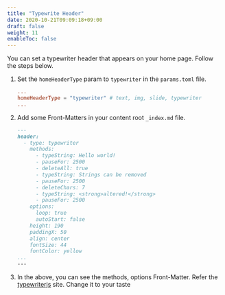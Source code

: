 ```yaml
---
title: "Typewrite Header"
date: 2020-10-21T09:09:18+09:00
draft: false
weight: 11
enableToc: false
---
```


You can set a typewriter header that appears on your home page. Follow the steps below.

1. Set the `homeHeaderType` param to `typewriter` in the `params.toml` file.
    ```params.toml
    ...
    homeHeaderType = "typewriter" # text, img, slide, typewriter
    ...
    ```
2. Add some Front-Matters in your content root `_index.md` file.
    ```_index.md
    ---
    header:
      - type: typewriter
        methods:
          - typeString: Hello world!
          - pauseFor: 2500
          - deleteAll: true
          - typeString: Strings can be removed
          - pauseFor: 2500
          - deleteChars: 7
          - typeString: <strong>altered!</strong>
          - pauseFor: 2500
        options:
          loop: true
          autoStart: false
        height: 190
        paddingX: 50
        align: center
        fontSize: 44
        fontColor: yellow
    ...
    ---
    ```
3. In the above, you can see the methods, options Front-Matter. Refer the [typewriterjs](https://safi.me.uk/typewriterjs/) site. Change it to your taste